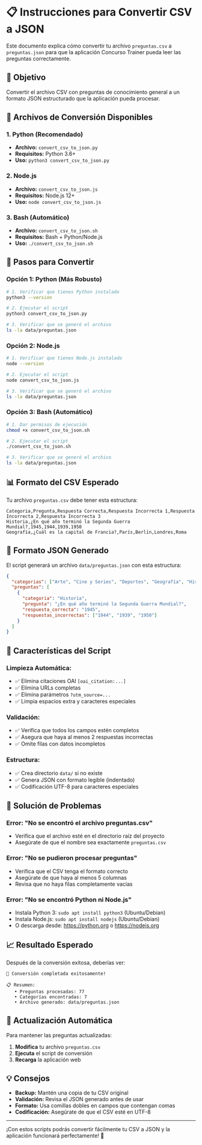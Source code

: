 # 📋 Instrucciones para Convertir CSV a JSON

Este documento explica cómo convertir tu archivo `preguntas.csv` a `preguntas.json` para que la aplicación Concurso Trainer pueda leer las preguntas correctamente.

## 🎯 **Objetivo**

Convertir el archivo CSV con preguntas de conocimiento general a un formato JSON estructurado que la aplicación pueda procesar.

## 📁 **Archivos de Conversión Disponibles**

### **1. Python (Recomendado)**
- **Archivo:** `convert_csv_to_json.py`
- **Requisitos:** Python 3.6+
- **Uso:** `python3 convert_csv_to_json.py`

### **2. Node.js**
- **Archivo:** `convert_csv_to_json.js`
- **Requisitos:** Node.js 12+
- **Uso:** `node convert_csv_to_json.js`

### **3. Bash (Automático)**
- **Archivo:** `convert_csv_to_json.sh`
- **Requisitos:** Bash + Python/Node.js
- **Uso:** `./convert_csv_to_json.sh`

## 🚀 **Pasos para Convertir**

### **Opción 1: Python (Más Robusto)**

```bash
# 1. Verificar que tienes Python instalado
python3 --version

# 2. Ejecutar el script
python3 convert_csv_to_json.py

# 3. Verificar que se generó el archivo
ls -la data/preguntas.json
```

### **Opción 2: Node.js**

```bash
# 1. Verificar que tienes Node.js instalado
node --version

# 2. Ejecutar el script
node convert_csv_to_json.js

# 3. Verificar que se generó el archivo
ls -la data/preguntas.json
```

### **Opción 3: Bash (Automático)**

```bash
# 1. Dar permisos de ejecución
chmod +x convert_csv_to_json.sh

# 2. Ejecutar el script
./convert_csv_to_json.sh

# 3. Verificar que se generó el archivo
ls -la data/preguntas.json
```

## 📊 **Formato del CSV Esperado**

Tu archivo `preguntas.csv` debe tener esta estructura:

```csv
Categoria,Pregunta,Respuesta Correcta,Respuesta Incorrecta 1,Respuesta Incorrecta 2,Respuesta Incorrecta 3
Historia,¿En qué año terminó la Segunda Guerra Mundial?,1945,1944,1939,1950
Geografía,¿Cuál es la capital de Francia?,París,Berlín,Londres,Roma
```

## 🎨 **Formato JSON Generado**

El script generará un archivo `data/preguntas.json` con esta estructura:

```json
{
  "categorias": ["Arte", "Cine y Series", "Deportes", "Geografía", "Historia", "Literatura", "Ciencia y Naturaleza"],
  "preguntas": [
    {
      "categoria": "Historia",
      "pregunta": "¿En qué año terminó la Segunda Guerra Mundial?",
      "respuesta_correcta": "1945",
      "respuestas_incorrectas": ["1944", "1939", "1950"]
    }
  ]
}
```

## 🔧 **Características del Script**

### **Limpieza Automática:**
- ✅ Elimina citaciones OAI `[oai_citation:...]`
- ✅ Elimina URLs completas
- ✅ Elimina parámetros `?utm_source=...`
- ✅ Limpia espacios extra y caracteres especiales

### **Validación:**
- ✅ Verifica que todos los campos estén completos
- ✅ Asegura que haya al menos 2 respuestas incorrectas
- ✅ Omite filas con datos incompletos

### **Estructura:**
- ✅ Crea directorio `data/` si no existe
- ✅ Genera JSON con formato legible (indentado)
- ✅ Codificación UTF-8 para caracteres especiales

## 🚨 **Solución de Problemas**

### **Error: "No se encontró el archivo preguntas.csv"**
- Verifica que el archivo esté en el directorio raíz del proyecto
- Asegúrate de que el nombre sea exactamente `preguntas.csv`

### **Error: "No se pudieron procesar preguntas"**
- Verifica que el CSV tenga el formato correcto
- Asegúrate de que haya al menos 5 columnas
- Revisa que no haya filas completamente vacías

### **Error: "No se encontró Python ni Node.js"**
- Instala Python 3: `sudo apt install python3` (Ubuntu/Debian)
- Instala Node.js: `sudo apt install nodejs` (Ubuntu/Debian)
- O descarga desde: https://python.org o https://nodejs.org

## 📈 **Resultado Esperado**

Después de la conversión exitosa, deberías ver:

```
🎉 Conversión completada exitosamente!

📋 Resumen:
   • Preguntas procesadas: 77
   • Categorías encontradas: 7
   • Archivo generado: data/preguntas.json
```

## 🔄 **Actualización Automática**

Para mantener las preguntas actualizadas:

1. **Modifica** tu archivo `preguntas.csv`
2. **Ejecuta** el script de conversión
3. **Recarga** la aplicación web

## 💡 **Consejos**

- **Backup:** Mantén una copia de tu CSV original
- **Validación:** Revisa el JSON generado antes de usar
- **Formato:** Usa comillas dobles en campos que contengan comas
- **Codificación:** Asegúrate de que el CSV esté en UTF-8

---

¡Con estos scripts podrás convertir fácilmente tu CSV a JSON y la aplicación funcionará perfectamente! 🎯 